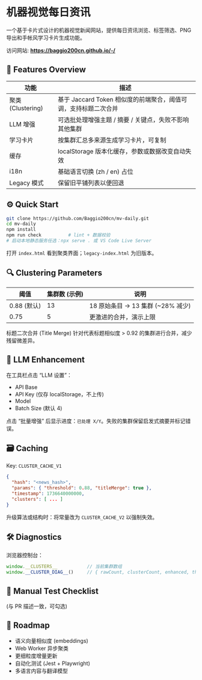 
# 机器视觉每日资讯

一个基于卡片式设计的机器视觉新闻网站，提供每日资讯浏览、标签筛选、PNG导出和手帐风学习卡片生成功能。

访问网站: **https://baggio200cn.github.io/-/**

## 🚀 Features Overview

| 功能 | 描述 |
|------|------|
| 聚类 (Clustering) | 基于 Jaccard Token 相似度的前端聚合，阈值可调，支持标题二次合并 |
| LLM 增强 | 可选批处理增强主题 / 摘要 / 关键点，失败不影响其他集群 |
| 学习卡片 | 按集群汇总多来源生成学习卡片，可复制 |
| 缓存 | localStorage 版本化缓存，参数或数据改变自动失效 |
| i18n | 基础语言切换 (zh / en) 占位 |
| Legacy 模式 | 保留旧平铺列表以便回退 |

## ⚙️ Quick Start

```bash
git clone https://github.com/Baggio200cn/mv-daily.git
cd mv-daily
npm install
npm run check          # lint + 数据校验
# 启动本地静态服务任选：npx serve . 或 VS Code Live Server
```

打开 `index.html` 看到聚类界面；`legacy-index.html` 为旧版本。

## 🔍 Clustering Parameters

| 阈值 | 集群数 (示例) | 说明 |
|------|---------------|------|
| 0.88 (默认) | 13 | 18 原始条目 → 13 集群 (~28% 减少) |
| 0.75 | 5 | 更激进的合并，演示上限 |

标题二次合并 (Title Merge) 针对代表标题相似度 > 0.92 的集群进行合并，减少残留微差异。

## 🤖 LLM Enhancement

在工具栏点击 “LLM 设置”：
- API Base
- API Key (仅存 localStorage，不上传)
- Model
- Batch Size (默认 4)

点击 “批量增强” 后显示进度：`已处理 X/Y`。失败的集群保留启发式摘要并标记错误。

## 🗃️ Caching

Key: `CLUSTER_CACHE_V1`

```json
{
  "hash": "<news_hash>",
  "params": { "threshold": 0.88, "titleMerge": true },
  "timestamp": 1736640000000,
  "clusters": [ ... ]
}
```

升级算法或结构时：将常量改为 `CLUSTER_CACHE_V2` 以强制失效。

## 🛠 Diagnostics

浏览器控制台：
```js
window.__CLUSTERS__           // 当前集群数组
window.__CLUSTER_DIAG__()     // { rawCount, clusterCount, enhanced, threshold, titleMerge }
```

## 🧪 Manual Test Checklist

(与 PR 描述一致，可勾选)

## 🧭 Roadmap

- 语义向量相似度 (embeddings)
- Web Worker 异步聚类
- 更细粒度增量更新
- 自动化测试 (Jest + Playwright)
- 多语言内容与翻译模型
